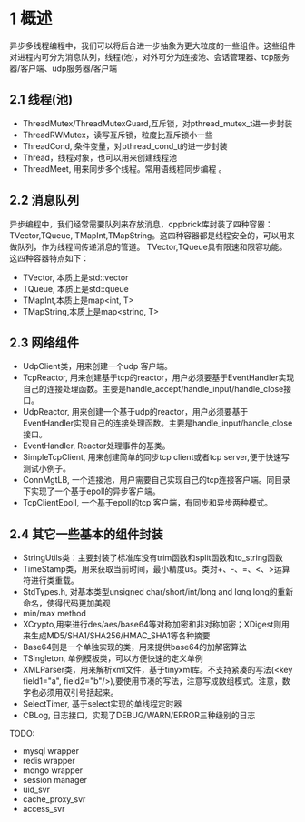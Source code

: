 # 1 概述
异步多线程编程中，我们可以将后台进一步抽象为更大粒度的一些组件。这些组件对进程内可分为消息队列，线程(池)，对外可分为连接池、会话管理器、tcp服务器/客户端、udp服务器/客户端
## 2.1 线程(池)
* ThreadMutex/ThreadMutexGuard,互斥锁，对pthread_mutex_t进一步封装
* ThreadRWMutex，读写互斥锁，粒度比互斥锁小一些
* ThreadCond, 条件变量，对pthread_cond_t的进一步封装
* Thread，线程对象，也可以用来创建线程池
* ThreadMeet, 用来同步多个线程。常用语线程同步编程 。

## 2.2 消息队列
异步编程中，我们经常需要队列来存放消息，cppbrick库封装了四种容器：TVector,TQueue, TMapInt,TMapString。这四种容器都是线程安全的，可以用来做队列，作为线程间传递消息的管道。
TVector,TQueue具有限速和限容功能。
这四种容器特点如下：
* TVector, 本质上是std::vector<T>
* TQueue, 本质上是std::queue<T>
* TMapInt,本质上是map<int, T>
* TMapString,本质上是map<string, T>

## 2.3 网络组件
* UdpClient类，用来创建一个udp 客户端。
* TcpReactor, 用来创建基于tcp的reactor，用户必须要基于EventHandler实现自己的连接处理函数。主要是handle_accept/handle_input/handle_close接口。
* UdpReactor, 用来创建一个基于udp的reactor，用户必须要基于EventHandler实现自己的连接处理函数。主要是handle_input/handle_close接口。
* EventHandler, Reactor处理事件的基类。 
* SimpleTcpClient, 用来创建简单的同步tcp client或者tcp server,便于快速写测试小例子。
* ConnMgtLB, 一个连接池，用户需要自己实现自己的tcp连接客户端。同目录下实现了一个基于epoll的异步客户端。
* TcpClientEpoll, 一个基于epoll的tcp 客户端，有同步和异步两种模式。

## 2.4 其它一些基本的组件封装
* StringUtils类：主要封装了标准库没有trim函数和split函数和to_string函数
* TimeStamp类，用来获取当前时间，最小精度us。类对+、-、=、<、>运算符进行类重载。
* StdTypes.h, 对基本类型unsigned char/short/int/long and long long的重新命名，使得代码更加美观
* min/max method
* XCrypto,用来进行des/aes/base64等对称加密和非对称加密；XDigest则用来生成MD5/SHA1/SHA256/HMAC_SHA1等各种摘要
* Base64则是一个单独实现的类，用来提供base64的加解密算法
* TSingleton, 单例模板类，可以方便快速的定义单例
* XMLParser类，用来解析xml文件，基于tinyxml库。不支持紧凑的写法(<key field1="a", field2="b"/>),要使用节凑的写法，注意写成数组模式。注意，数字也必须用双引号括起来。
* SelectTimer, 基于select实现的单线程定时器
* CBLog, 日志接口，实现了DEBUG/WARN/ERROR三种级别的日志

TODO:
* mysql wrapper
* redis wrapper
* mongo wrapper
* session manager
* uid_svr
* cache_proxy_svr
* access_svr



